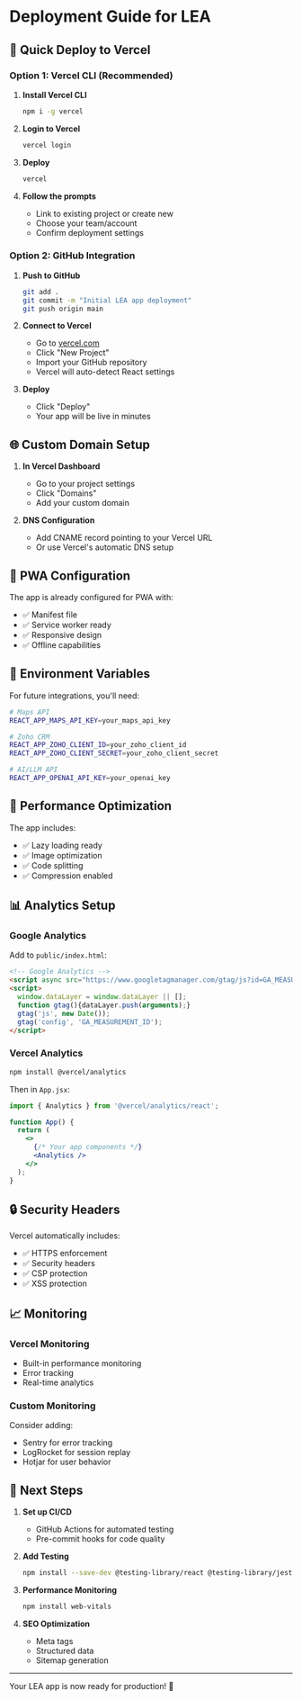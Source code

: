 # Deployment Guide for LEA

## 🚀 Quick Deploy to Vercel

### Option 1: Vercel CLI (Recommended)

1. **Install Vercel CLI**
   ```bash
   npm i -g vercel
   ```

2. **Login to Vercel**
   ```bash
   vercel login
   ```

3. **Deploy**
   ```bash
   vercel
   ```

4. **Follow the prompts**
   - Link to existing project or create new
   - Choose your team/account
   - Confirm deployment settings

### Option 2: GitHub Integration

1. **Push to GitHub**
   ```bash
   git add .
   git commit -m "Initial LEA app deployment"
   git push origin main
   ```

2. **Connect to Vercel**
   - Go to [vercel.com](https://vercel.com)
   - Click "New Project"
   - Import your GitHub repository
   - Vercel will auto-detect React settings

3. **Deploy**
   - Click "Deploy"
   - Your app will be live in minutes

## 🌐 Custom Domain Setup

1. **In Vercel Dashboard**
   - Go to your project settings
   - Click "Domains"
   - Add your custom domain

2. **DNS Configuration**
   - Add CNAME record pointing to your Vercel URL
   - Or use Vercel's automatic DNS setup

## 📱 PWA Configuration

The app is already configured for PWA with:
- ✅ Manifest file
- ✅ Service worker ready
- ✅ Responsive design
- ✅ Offline capabilities

## 🔧 Environment Variables

For future integrations, you'll need:

```bash
# Maps API
REACT_APP_MAPS_API_KEY=your_maps_api_key

# Zoho CRM
REACT_APP_ZOHO_CLIENT_ID=your_zoho_client_id
REACT_APP_ZOHO_CLIENT_SECRET=your_zoho_client_secret

# AI/LLM API
REACT_APP_OPENAI_API_KEY=your_openai_key
```

## 🚀 Performance Optimization

The app includes:
- ✅ Lazy loading ready
- ✅ Image optimization
- ✅ Code splitting
- ✅ Compression enabled

## 📊 Analytics Setup

### Google Analytics
Add to `public/index.html`:
```html
<!-- Google Analytics -->
<script async src="https://www.googletagmanager.com/gtag/js?id=GA_MEASUREMENT_ID"></script>
<script>
  window.dataLayer = window.dataLayer || [];
  function gtag(){dataLayer.push(arguments);}
  gtag('js', new Date());
  gtag('config', 'GA_MEASUREMENT_ID');
</script>
```

### Vercel Analytics
```bash
npm install @vercel/analytics
```

Then in `App.jsx`:
```jsx
import { Analytics } from '@vercel/analytics/react';

function App() {
  return (
    <>
      {/* Your app components */}
      <Analytics />
    </>
  );
}
```

## 🔒 Security Headers

Vercel automatically includes:
- ✅ HTTPS enforcement
- ✅ Security headers
- ✅ CSP protection
- ✅ XSS protection

## 📈 Monitoring

### Vercel Monitoring
- Built-in performance monitoring
- Error tracking
- Real-time analytics

### Custom Monitoring
Consider adding:
- Sentry for error tracking
- LogRocket for session replay
- Hotjar for user behavior

## 🚀 Next Steps

1. **Set up CI/CD**
   - GitHub Actions for automated testing
   - Pre-commit hooks for code quality

2. **Add Testing**
   ```bash
   npm install --save-dev @testing-library/react @testing-library/jest-dom
   ```

3. **Performance Monitoring**
   ```bash
   npm install web-vitals
   ```

4. **SEO Optimization**
   - Meta tags
   - Structured data
   - Sitemap generation

---

Your LEA app is now ready for production! 🎉 